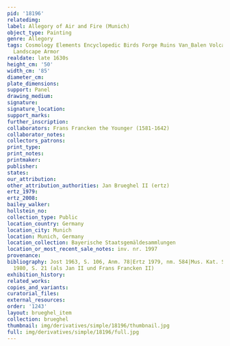 ```yaml
---
pid: '18196'
relatedimg: 
label: Allegory of Air and Fire (Munich)
object_type: Painting
genre: Allegory
tags: Cosmology Elements Encyclopedic Birds Forge Ruins Van_Balen Volcano Nude Putti
  Landscape Armor
realdate: late 1630s
height_cm: '50'
width_cm: '85'
diameter_cm: 
plate_dimensions: 
support: Panel
drawing_medium: 
signature: 
signature_location: 
support_marks: 
further_inscription: 
collaborators: Frans Francken the Younger (1581-1642)
collaborator_notes: 
collectors_patrons: 
print_type: 
print_notes: 
printmaker: 
publisher: 
states: 
our_attribution: 
other_attribution_authorities: Jan Brueghel II (ertz)
ertz_1979: 
ertz_2008: 
bailey_walker: 
hollstein_no: 
collection_type: Public
location_country: Germany
location_city: Munich
location: Munich, Germany
location_collection: Bayerische Staatsgemäldesammlungen
location_or_most_recent_sale_notes: inv. nr. 1997
provenance: 
bibliography: Jost 1963, S. 106, Anm. 78|Ertz 1979, nm. 584|Mus. Kat. Schleissheim
  1980, S. 21 (als Jan II und Frans Francken II)
exhibition_history: 
related_works: 
copies_and_variants: 
curatorial_files: 
external_resources: 
order: '1243'
layout: brueghel_item
collection: brueghel
thumbnail: img/derivatives/simple/18196/thumbnail.jpg
full: img/derivatives/simple/18196/full.jpg
---
```

